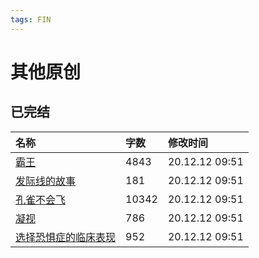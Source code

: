 ```yaml
---
tags: FIN
---
```


# 其他原创

## 已完结

|名称|字数|修改时间|
|:-|:-|:-|
|[霸王](霸王.md)|4843|20.12.12 09:51|
|[发际线的故事](发际线的故事.md)|181|20.12.12 09:51|
|[孔雀不会飞](孔雀不会飞.md)|10342|20.12.12 09:51|
|[凝视](凝视.md)|786|20.12.12 09:51|
|[选择恐惧症的临床表现](选择恐惧症的临床表现.md)|952|20.12.12 09:51|
